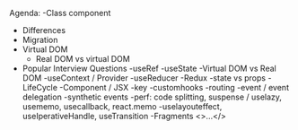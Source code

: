 Agenda:
-Class component
- Differences
- Migration
- Virtual DOM
    -   Real DOM vs virtual DOM
- Popular Interview Questions
    -useRef
    -useState
    -Virtual DOM vs Real DOM
    -useContext / Provider
    -useReducer
    -Redux
    -state vs props
    -LifeCycle
    -Component / JSX
    -key
    -customhooks
    -routing
    -event / event delegation
    -synthetic events
    -perf: code splitting, suspense / uselazy, usememo, usecallback, react.memo
    -uselayouteffect, useIperativeHandle, useTransition
    -Fragments <>...</>